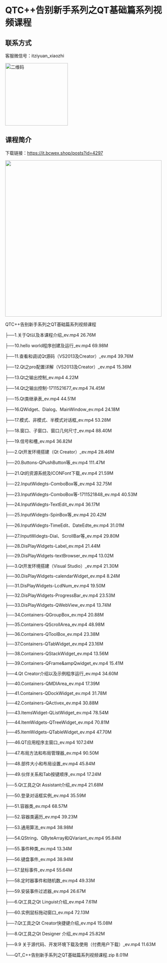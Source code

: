 # QTC++告别新手系列之QT基础篇系列视频课程

## 联系方式

客服微信号：itziyuan_xiaozhi

<img src="https://ziyuanyun.oss-cn-guangzhou.aliyuncs.com/common/20240614073449/666b82192834a.jpg" width="200" height="200" alt="二维码">

## 课程简介

下载链接：https://it.bcwex.shop/posts?id=4297

<img src="https://ziyuanyun.oss-cn-guangzhou.aliyuncs.com/yun/20240727073105/66a431b98afbc.jpg" width="500" alt="">

  

 QTC++告别新手系列之QT基础篇系列视频课程

 ├──1.关于Qt以及本课程介绍_ev.mp4 26.76M

 ├──10.hello world程序创建及运行_ev.mp4 69.98M

 ├──11.查看和调试Qt源码（VS2013及Creator）_ev.mp4 39.76M

 ├──12.Qt之pro配置详解（VS2013及Creator）_ev.mp4 15.36M

 ├──13.Qt之输出控制_ev.mp4 4.22M

 ├──14.Qt之输出控制-1711521677_ev.mp4 74.45M

 ├──15.Qt类继承表_ev.mp4 44.51M

 ├──16.QWidget、Dialog、MainWindow_ev.mp4 24.18M

 ├──17.模式、非模式、半模式对话框_ev.mp4 53.28M

 ├──18.窗口、子窗口、窗口几何尺寸_ev.mp4 88.40M

 ├──19.信号和槽_ev.mp4 36.82M

 ├──2.Qt开发环境搭建（Qt Creator）_ev.mp4 28.46M

 ├──20.Buttons-QPushButton等_ev.mp4 111.47M

 ├──21.Qt的资源系统及ICONFont下载_ev.mp4 21.59M

 ├──22.InputWidegts-ComboBox等_ev.mp4 32.75M

 ├──23.InputWidegts-ComboBox等-1711521848_ev.mp4 40.53M

 ├──24.InputWidegts-TextEdit_ev.mp4 36.17M

 ├──25.InputWidegts-SpinBox等_ev.mp4 20.42M

 ├──26.InputWidegts-TimeEdit、DateEdte_ev.mp4 31.01M

 ├──27.InputWidegts-Dial、ScrollBar等_ev.mp4 29.80M

 ├──28.DisPlayWidgets-Label_ev.mp4 21.44M

 ├──29.DisPlayWidgets-textBrowser_ev.mp4 13.02M

 ├──3.Qt开发环境搭建（Visual Studio）_ev.mp4 21.30M

 ├──30.DisPlayWidgets-calendarWidget_ev.mp4 8.24M

 ├──31.DisPlayWidgets-LcdNum_ev.mp4 19.50M

 ├──32.DisPlayWidgets-ProgressBar_ev.mp4 23.53M

 ├──33.DisPlayWidgets-QWebView_ev.mp4 13.74M

 ├──34.Containers-QGroupBox_ev.mp4 20.88M

 ├──35.Containers-QScrollArea_ev.mp4 48.98M

 ├──36.Containers-QToolBox_ev.mp4 23.38M

 ├──37.Containers-QTabWidget_ev.mp4 23.16M

 ├──38.Containers-QStackWidget_ev.mp4 13.56M

 ├──39.Containers-QFrame&amp;ampQwidget_ev.mp4 15.41M

 ├──4.Qt Creator介绍以及示例程序运行_ev.mp4 34.60M

 ├──40.Containers-QMDIArea_ev.mp4 17.39M

 ├──41.Containers-QDockWidget_ev.mp4 31.78M

 ├──42.Containers-QActivex_ev.mp4 30.88M

 ├──43.ItemsWidget-QListWidget_ev.mp4 78.54M

 ├──44.ItemWidgets-QTreeWidget_ev.mp4 70.81M

 ├──45.ItemWidgets-QTableWidget_ev.mp4 47.70M

 ├──46.QT应用程序主窗口_ev.mp4 107.24M

 ├──47.布局方法和布局管理器_ev.mp4 90.50M

 ├──48.部件大小和布局设置_ev.mp4 45.84M

 ├──49.伙伴关系和Tab按键顺序_ev.mp4 17.24M

 ├──5.Qt工具之Qt Assistant介绍_ev.mp4 21.68M

 ├──50.登录对话框实例_ev.mp4 35.59M

 ├──51.容器类_ev.mp4 68.57M

 ├──52.容器类遍历_ev.mp4 39.23M

 ├──53.通用算法_ev.mp4 38.98M

 ├──54.QString、QByteArray和QVariant_ev.mp4 95.84M

 ├──55.事件种类_ev.mp4 13.34M

 ├──56.键盘事件_ev.mp4 38.94M

 ├──57.鼠标事件_ev.mp4 55.64M

 ├──58.定时器事件和随机数_ev.mp4 49.33M

 ├──59.安装事件过滤器_ev.mp4 26.67M

 ├──6.Qt工具之Qt Linguist介绍_ev.mp4 7.61M

 ├──60.实例鼠标拖动窗口_ev.mp4 72.13M

 ├──7.Qt工具之Qt Creator快捷键介绍_ev.mp4 15.08M

 ├──8.Qt工具之Qt Designer 介绍_ev.mp4 25.82M

 ├──9.9 关于源代码、开发环境下载及使用（付费用户下载）_ev.mp4 11.63M

 └──QT_C++告别新手系列之QT基础篇系列视频课程.zip 8.01M

  
